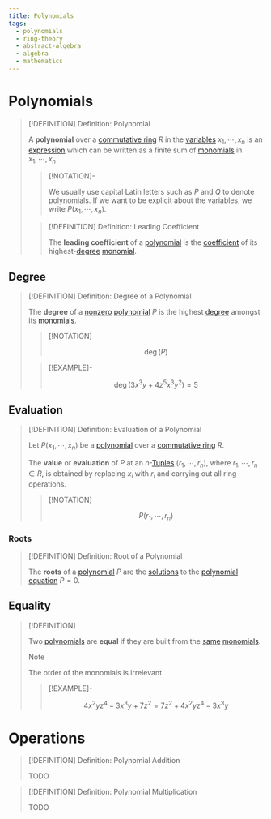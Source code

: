 ```yaml
---
title: Polynomials
tags:
  - polynomials
  - ring-theory
  - abstract-algebra
  - algebra
  - mathematics
---
```


# Polynomials

>[!DEFINITION] Definition: Polynomial
>
>A **polynomial** over a [commutative ring](../index.md) $R$ in the [variables](TODO) $x_1, \cdots, x_n$ is an [expression](../../../../Formal%20Logic/Formal%20Languages.md) which can be written as a finite sum of [monomials](Monomials.md) in $x_1, \cdots, x_n$.
>
>>[!NOTATION]-
>>
>>We usually use capital Latin letters such as $P$ and $Q$ to denote polynomials. If we want to be explicit about the variables, we write $P(x_1, \cdots, x_n)$.
>>
>
>>[!DEFINITION] Definition: Leading Coefficient
>>
>>The **leading coefficient** of a [polynomial](Polynomials.md) is the [coefficient](Monomials.md) of its highest-[degree](Monomials.md) [monomial](Monomials.md).
>>
>

## Degree

>[!DEFINITION] Definition: Degree of a Polynomial
>
>The **degree** of a [nonzero](Zero%20Polynomial.md) [polynomial](Polynomials.md) $P$ is the highest [degree](Monomials.md) amongst its [monomials](Monomials.md).
>
>>[!NOTATION]
>>
>>$$
>>\deg(P)
>>$$
>>
>
>>[!EXAMPLE]-
>>
>>$$
>>\deg(3x^3 y + 4z^5 x^3 y^2) = 5
>>$$
>>
>

## Evaluation

>[!DEFINITION] Definition: Evaluation of a Polynomial
>
>Let $P(x_1, \cdots, x_n)$ be a [polynomial](Polynomials.md) over a [commutative ring](../index.md) $R$.
>
>The **value** or **evaluation** of $P$ at an $n$-[Tuples](../../../../Set%20Theory/Tuples.md) $(r_1, \cdots, r_n)$, where $r_1, \cdots, r_n \in R$, is obtained by replacing $x_i$ with $r_i$ and carrying out all ring operations.
>
>>[!NOTATION]
>>
>>$$
>>P(r_1, \cdots, r_n)
>>$$
>>
>

### Roots

>[!DEFINITION] Definition: Root of a Polynomial
>
>The **roots** of a [polynomial](Polynomials.md) $P$ are the [solutions](../../../Equations/Polynomial%20Equations/index.md) to the [polynomial equation](../../../Equations/Polynomial%20Equations/index.md) $P = 0$.
>

## Equality

>[!DEFINITION]
>
>Two [polynomials](Polynomials.md) are **equal** if they are built from the [same](Monomials.md) [monomials](Monomials.md).
>
>>[!NOTE]
>>
>>The order of the monomials is irrelevant.
>
>>[!EXAMPLE]-
>>
>>$$
>>4x^2 y z^4 - 3x^3 y + 7z^2 = 7z^2 + 4x^2 y z^4 - 3x^3 y
>>$$
>>
>

# Operations

>[!DEFINITION] Definition: Polynomial Addition
>
>TODO
>

>[!DEFINITION] Definition: Polynomial Multiplication
>
>TODO
>

